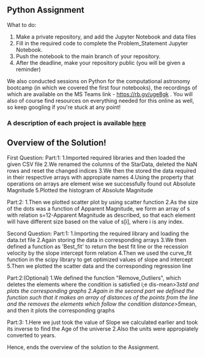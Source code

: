 ## Python Assignment

What to do:

1. Make a private repository, and add the Jupyter Notebook and data files
2. Fill in the required code to complete the Problem_Statement Jupyter Notebook.
3. Push the notebook to the main branch of your repository.
4. After the deadline, make your repository public (you will be given a reminder)

We also conducted sessions on Python for the computational astronomy bootcamp (in which we covered the first four notebooks), the recordings of which are available on the MS Teams link - https://rb.gy/uge8gk . You will also of course find resources on everything needed for this online as well, so keep googling if you're stuck at any point!

### A description of each project is available [here](https://docs.google.com/document/d/1d8R4Wz6IbfhX28kDoJ9xSoXfNyC2GZAklVd3eUjtPEI/edit)

## Overview of the Solution!

First Question:
Part:1:
1.Imported required libraries and then loaded the given CSV file
2.We renamed the columns of the StarData, deleted the NaN rows and reset the changed indices
3.We then the stored the data required in their respective arrays with appropiate names
4.Using the property that operations on arrays are element wise we successfully found out Absolute Magnitude
5.Plotted the histogram of Absolute Magnitude

Part:2:
1.Then we plotted scatter plot by using scatter function
2.As the size of the dots was a function of Apparent Magnitude, we form an array of s with relation s=12-Apparent Magnitude as described,
  so that each element will have different size based on the value of s[i], where i is any index.

Second Question:
Part:1:
1.Importing the required library and loading the data.txt file
2.Again storing the data in corresponding arrays
3.We then defined a function as 'Best_fit' to return the best fit line or the recession velocity by the slope intercept form relation
4.Then we used the curve_fit function in the scipy library to get optimized values of slope and intercept
5.Then we plotted the scatter data and the corresponding regression line

Part:2:(Optional)
1.We defined  the function "Remove_Outliers", which deletes the elements where the  condition is satisfied i;e dis-mean>3*std
  and plots the corresponding graphs
2.Again in the second part we defined the function such that it makes an array of distances of the points from the line and the
  removes the elements which follow the condition distance>5*mean, and then it plots the corresponding graphs
  
Part:3:
1.Here we just took the value of Slope we calculated earlier and took its inverse to find the Age of the universe
2.Also the units were appropiately converted to years.

Hence, ends the overview of the solution to the Assignment.









